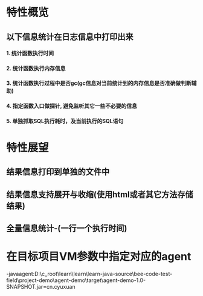 # 特性概览
## 以下信息统计在日志信息中打印出来
#### 1. 统计函数执行时间
#### 2. 统计函数执行内存信息
#### 3. 统计函数执行过程中是否gc(gc信息对当前统计到的内存信息是否准确做判断辅助)
#### 4. 指定函数入口做探针, 避免监听其它一些不必要的信息
#### 5. 单独抓取SQL执行耗时，及当前执行的SQL语句
# 特性展望
## 结果信息打印到单独的文件中
## 结果信息支持展开与收缩(使用html或者其它方法存储结果)
## 全量信息统计-(一行一个执行时间)









# 在目标项目VM参数中指定对应的agent
-javaagent:D:\c_root\learn\learn\learn-java-source\bee-code-test-field\project-demo\agent-demo\target\agent-demo-1.0-SNAPSHOT.jar=cn.cyuxuan
